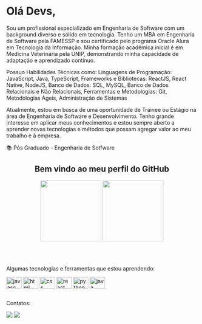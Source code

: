 <div display="inline-block">
    <h1 align="left">Olá Devs,</h1>
    <p>Sou um profissional especializado em Engenharia de Software com um background diverso e sólido em tecnologia. Tenho um MBA em Engenharia de Software pela FAMESSP e sou certificado pelo programa Oracle Alura em Tecnologia da Informação. Minha formação acadêmica inicial é em Medicina Veterinária pela UNIP, demonstrando minha capacidade de adaptação e aprendizado contínuo.

Possuo Habilidades Técnicas como: Linguagens de Programação: JavaScript, Java, TypeScript, Frameworks e Bibliotecas: ReactJS, React Native, NodeJS, Banco de Dados: SQL, MySQL, Banco de Dados Relacionais e Não Relacionais, Ferramentas e Metodologias: Git, Metodologias Ágeis, Administração de Sistemas

Atualmente, estou em busca de uma oportunidade de Trainee ou Estágio na área de Engenharia de Software e Desenvolvimento. Tenho grande interesse em aplicar meus conhecimentos e estou sempre aberto a aprender novas tecnologias e métodos que possam agregar valor ao meu trabalho e à empresa.</p>
  </div>


  
  <div>        
    <p>📚 Pós Graduado - Engenharia de Sotfware</p>
  </div>
  
  <div align="center">
    <h2>Bem vindo ao meu perfil do GitHub</h2>
    <img height="160em" src="https://github-readme-stats.vercel.app/api?username=Fmarzochi&show_icons=true&theme=radical&include_all_commits=true&count_private=true"/>
    <img height="160em" src="https://github-readme-stats.vercel.app/api/top-langs/?username=Fmarzochi&layout=compact&langs_count=7&theme=radical&hide=jupyter%20notebook"/>
  </div>
  
   ##   
   
  <div style="display: inline_block"><br>
    <p>Algumas tecnologias e ferramentas que estou aprendendo:</p>
    <img align="center" alt="javasc" height="30" width="40" src="https://cdn.jsdelivr.net/gh/devicons/devicon/icons/javascript/javascript-original.svg"/>               
    <img align="center" alt="html" height="30" width="40" src="https://cdn.jsdelivr.net/gh/devicons/devicon/icons/html5/html5-original.svg"/>
    <img align="center" alt="css" height="30" width="40" src="https://cdn.jsdelivr.net/gh/devicons/devicon/icons/css3/css3-original.svg"/>
    <img align="center" alt="react" height="30" width="40" src="https://cdn.jsdelivr.net/gh/devicons/devicon/icons/react/react-original.svg"/>                             <img align="center" alt="python" height="30" width="40" src="https://cdn.jsdelivr.net/gh/devicons/devicon/icons/python/python-original.svg"/>
    <img align="center" alt="java" height="30" width="40" src="https://cdn.jsdelivr.net/gh/devicons/devicon/icons/java/java-original.svg"/>
  </div>
  
  ##    
  <div>
    <p>Contatos:</p>
    <a href = "mailto:fmarzochi33@gmail.com"><img src="https://img.shields.io/badge/Gmail-D14836?style=for-the-badge&logo=gmail&logoColor=white" target="_blank"></a>
    <a href="https://www.linkedin.com/in/felipemarzochi/" target="_blank"><img src="https://img.shields.io/badge/-LinkedIn-%230077B5?style=for-the-badge&logo=linkedin&logoColor=white" target="_blank"></a>  
  </div>
